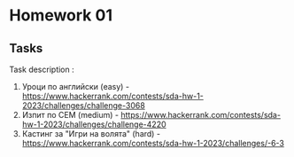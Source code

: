 # Homework 01
## Tasks 

 Task description :  
1. Уроци по английски (easy) - https://www.hackerrank.com/contests/sda-hw-1-2023/challenges/challenge-3068        
2. Изпит по СЕМ (medium) - https://www.hackerrank.com/contests/sda-hw-1-2023/challenges/challenge-4220       
3. Кастинг за "Игри на волята" (hard) - https://www.hackerrank.com/contests/sda-hw-1-2023/challenges/-6-3
